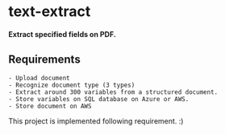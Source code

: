 # text-extract


#### Extract specified fields on PDF.

## Requirements
```
- Upload document
- Recognize document type (3 types)
- Extract around 300 variables from a structured document.
- Store variables on SQL database on Azure or AWS.
- Store document on AWS
```

This project is implemented following requirement. :)
